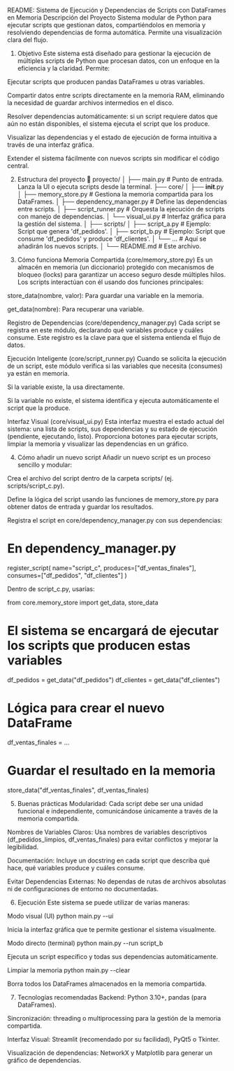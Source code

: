 README: Sistema de Ejecución y Dependencias de Scripts con DataFrames en Memoria
Descripción del Proyecto
Sistema modular de Python para ejecutar scripts que gestionan datos, compartiéndolos en memoria y resolviendo dependencias de forma automática. Permite una visualización clara del flujo.

1. Objetivo
Este sistema está diseñado para gestionar la ejecución de múltiples scripts de Python que procesan datos, con un enfoque en la eficiencia y la claridad. Permite:

Ejecutar scripts que producen pandas DataFrames u otras variables.

Compartir datos entre scripts directamente en la memoria RAM, eliminando la necesidad de guardar archivos intermedios en el disco.

Resolver dependencias automáticamente: si un script requiere datos que aún no están disponibles, el sistema ejecuta el script que los produce.

Visualizar las dependencias y el estado de ejecución de forma intuitiva a través de una interfaz gráfica.

Extender el sistema fácilmente con nuevos scripts sin modificar el código central.

2. Estructura del proyecto
📂 proyecto/
│
├── main.py                     # Punto de entrada. Lanza la UI o ejecuta scripts desde la terminal.
├── core/
│   ├── __init__.py
│   ├── memory_store.py         # Gestiona la memoria compartida para los DataFrames.
│   ├── dependency_manager.py   # Define las dependencias entre scripts.
│   ├── script_runner.py        # Orquesta la ejecución de scripts con manejo de dependencias.
│   └── visual_ui.py            # Interfaz gráfica para la gestión del sistema.
│
├── scripts/
│   ├── script_a.py             # Ejemplo: Script que genera 'df_pedidos'.
│   ├── script_b.py             # Ejemplo: Script que consume 'df_pedidos' y produce 'df_clientes'.
│   └── ...                     # Aquí se añadirán los nuevos scripts.
│
└── README.md                   # Este archivo.

3. Cómo funciona
Memoria Compartida (core/memory_store.py)
Es un almacén en memoria (un diccionario) protegido con mecanismos de bloqueo (locks) para garantizar un acceso seguro desde múltiples hilos. Los scripts interactúan con él usando dos funciones principales:

store_data(nombre, valor): Para guardar una variable en la memoria.

get_data(nombre): Para recuperar una variable.

Registro de Dependencias (core/dependency_manager.py)
Cada script se registra en este módulo, declarando qué variables produce y cuáles consume. Este registro es la clave para que el sistema entienda el flujo de datos.

Ejecución Inteligente (core/script_runner.py)
Cuando se solicita la ejecución de un script, este módulo verifica si las variables que necesita (consumes) ya están en memoria.

Si la variable existe, la usa directamente.

Si la variable no existe, el sistema identifica y ejecuta automáticamente el script que la produce.

Interfaz Visual (core/visual_ui.py)
Esta interfaz muestra el estado actual del sistema: una lista de scripts, sus dependencias y su estado de ejecución (pendiente, ejecutando, listo). Proporciona botones para ejecutar scripts, limpiar la memoria y visualizar las dependencias en un gráfico.

4. Cómo añadir un nuevo script
Añadir un nuevo script es un proceso sencillo y modular:

Crea el archivo del script dentro de la carpeta scripts/ (ej. scripts/script_c.py).

Define la lógica del script usando las funciones de memory_store.py para obtener datos de entrada y guardar los resultados.

Registra el script en core/dependency_manager.py con sus dependencias:

# En dependency_manager.py
register_script(
    name="script_c",
    produces=["df_ventas_finales"],
    consumes=["df_pedidos", "df_clientes"]
)

Dentro de script_c.py, usarías:

from core.memory_store import get_data, store_data

# El sistema se encargará de ejecutar los scripts que producen estas variables
df_pedidos = get_data("df_pedidos")
df_clientes = get_data("df_clientes")

# Lógica para crear el nuevo DataFrame
df_ventas_finales = ...

# Guardar el resultado en la memoria
store_data("df_ventas_finales", df_ventas_finales)

5. Buenas prácticas
Modularidad: Cada script debe ser una unidad funcional e independiente, comunicándose únicamente a través de la memoria compartida.

Nombres de Variables Claros: Usa nombres de variables descriptivos (df_pedidos_limpios, df_ventas_finales) para evitar conflictos y mejorar la legibilidad.

Documentación: Incluye un docstring en cada script que describa qué hace, qué variables produce y cuáles consume.

Evitar Dependencias Externas: No dependas de rutas de archivos absolutas ni de configuraciones de entorno no documentadas.

6. Ejecución
Este sistema se puede utilizar de varias maneras:

Modo visual (UI)
python main.py --ui

Inicia la interfaz gráfica que te permite gestionar el sistema visualmente.

Modo directo (terminal)
python main.py --run script_b

Ejecuta un script específico y todas sus dependencias automáticamente.

Limpiar la memoria
python main.py --clear

Borra todos los DataFrames almacenados en la memoria compartida.

7. Tecnologías recomendadas
Backend: Python 3.10+, pandas (para DataFrames).

Sincronización: threading o multiprocessing para la gestión de la memoria compartida.

Interfaz Visual: Streamlit (recomendado por su facilidad), PyQt5 o Tkinter.

Visualización de dependencias: NetworkX y Matplotlib para generar un gráfico de dependencias.
